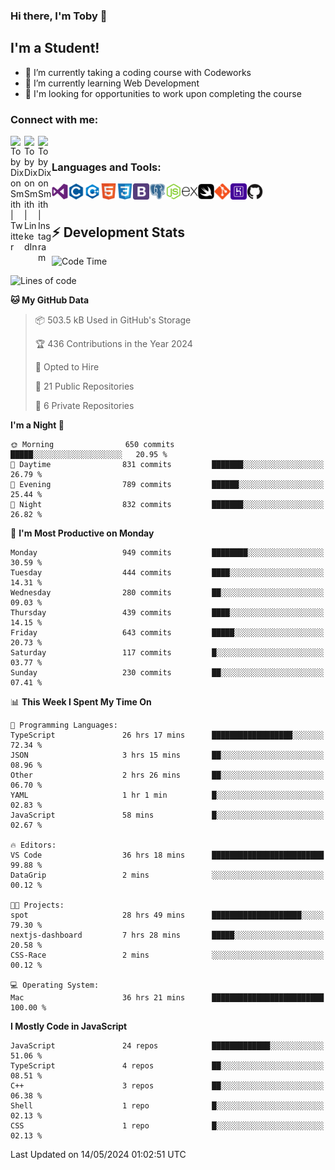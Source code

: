 ### Hi there, I'm Toby 👋

## I'm a Student!
- 🔭 I’m currently taking a coding course with Codeworks
- 🌱 I’m currently learning Web Development
- 💬 I'm looking for opportunities to work upon completing the course

### Connect with me:

[<img align="left" alt="Toby Dixon Smith | Twitter" width="22px" src="https://cdn.jsdelivr.net/npm/simple-icons@v3/icons/twitter.svg" />][twitter]
[<img align="left" alt="Toby Dixon Smith | LinkedIn" width="22px" src="https://cdn.jsdelivr.net/npm/simple-icons@v3/icons/linkedin.svg" />][linkedin]
[<img align="left" alt="Toby Dixon Smith | Instagram" width="22px" src="https://cdn.jsdelivr.net/npm/simple-icons@v3/icons/instagram.svg" />][instagram]

[twitter]: https://twitter.com/TobyDixonSmith1
[instagram]: https://www.instagram.com/toby_ds1/
[linkedin]: https://www.linkedin.com/in/toby-dixon-smith-4734331a3/

<br />

### Languages and Tools:

<img align="left" alt="Visual Studio Code" title="Visual Studio Code" width="26px" src="logos/visualstudio.png" />
<img align="left" alt="C" title="C" width="26px" src="logos/c.png" />
<img align="left" alt="C++" title="C++" width="26px" src="logos/c-plus.png" />
<img align="left" alt="HTML5" title="HTML 5" width="26px" src="logos/html.png" />
<img align="left" alt="CSS3" title="CSS 3" width="26px" src="logos/css3.png" />
<img align="left" alt="BootStrap" title="BootStrap" width="26px" src="logos/bootstrap.png" />
<img align="left" alt="PostgresSQL" title="PostgresSPQ" width="26px" src="logos/postgresql.png" />
<img align="left" alt="Node JS" title="Node JS" width="26px" src="logos/node-js.png" />
<img align="left" alt="Express" title="Express" width="26px" src="logos/express.png" />
<img align="left" alt="Swift" title="Swift" width="26px" src="logos/swift.png" />
<img align="left" alt="Git" title="Git" width="26px" src="logos/git.png" />
<img align="left" alt="Heroku" title="Heroku" width="26px" src="logos/heroku.png" />
<img align="left" alt="GitHub" title="GitHub" width="26px" src="logos/github.png" />
<br />
<br />

## :zap: Development Stats

<!--START_SECTION:waka-->
![Code Time](http://img.shields.io/badge/Code%20Time-562%20hrs%2020%20mins-blue)

![Lines of code](https://img.shields.io/badge/From%20Hello%20World%20I%27ve%20Written-2.5%20million%20lines%20of%20code-blue)

**🐱 My GitHub Data** 

> 📦 503.5 kB Used in GitHub's Storage 
 > 
> 🏆 436 Contributions in the Year 2024
 > 
> 💼 Opted to Hire
 > 
> 📜 21 Public Repositories 
 > 
> 🔑 6 Private Repositories 
 > 
**I'm a Night 🦉** 

```text
🌞 Morning                650 commits         █████░░░░░░░░░░░░░░░░░░░░   20.95 % 
🌆 Daytime                831 commits         ███████░░░░░░░░░░░░░░░░░░   26.79 % 
🌃 Evening                789 commits         ██████░░░░░░░░░░░░░░░░░░░   25.44 % 
🌙 Night                  832 commits         ███████░░░░░░░░░░░░░░░░░░   26.82 % 
```
📅 **I'm Most Productive on Monday** 

```text
Monday                   949 commits         ████████░░░░░░░░░░░░░░░░░   30.59 % 
Tuesday                  444 commits         ████░░░░░░░░░░░░░░░░░░░░░   14.31 % 
Wednesday                280 commits         ██░░░░░░░░░░░░░░░░░░░░░░░   09.03 % 
Thursday                 439 commits         ████░░░░░░░░░░░░░░░░░░░░░   14.15 % 
Friday                   643 commits         █████░░░░░░░░░░░░░░░░░░░░   20.73 % 
Saturday                 117 commits         █░░░░░░░░░░░░░░░░░░░░░░░░   03.77 % 
Sunday                   230 commits         ██░░░░░░░░░░░░░░░░░░░░░░░   07.41 % 
```


📊 **This Week I Spent My Time On** 

```text
💬 Programming Languages: 
TypeScript               26 hrs 17 mins      ██████████████████░░░░░░░   72.34 % 
JSON                     3 hrs 15 mins       ██░░░░░░░░░░░░░░░░░░░░░░░   08.96 % 
Other                    2 hrs 26 mins       ██░░░░░░░░░░░░░░░░░░░░░░░   06.70 % 
YAML                     1 hr 1 min          █░░░░░░░░░░░░░░░░░░░░░░░░   02.83 % 
JavaScript               58 mins             █░░░░░░░░░░░░░░░░░░░░░░░░   02.67 % 

🔥 Editors: 
VS Code                  36 hrs 18 mins      █████████████████████████   99.88 % 
DataGrip                 2 mins              ░░░░░░░░░░░░░░░░░░░░░░░░░   00.12 % 

🐱‍💻 Projects: 
spot                     28 hrs 49 mins      ████████████████████░░░░░   79.30 % 
nextjs-dashboard         7 hrs 28 mins       █████░░░░░░░░░░░░░░░░░░░░   20.58 % 
CSS-Race                 2 mins              ░░░░░░░░░░░░░░░░░░░░░░░░░   00.12 % 

💻 Operating System: 
Mac                      36 hrs 21 mins      █████████████████████████   100.00 % 
```

**I Mostly Code in JavaScript** 

```text
JavaScript               24 repos            █████████████░░░░░░░░░░░░   51.06 % 
TypeScript               4 repos             ██░░░░░░░░░░░░░░░░░░░░░░░   08.51 % 
C++                      3 repos             ██░░░░░░░░░░░░░░░░░░░░░░░   06.38 % 
Shell                    1 repo              █░░░░░░░░░░░░░░░░░░░░░░░░   02.13 % 
CSS                      1 repo              █░░░░░░░░░░░░░░░░░░░░░░░░   02.13 % 
```




 Last Updated on 14/05/2024 01:02:51 UTC
<!--END_SECTION:waka-->
